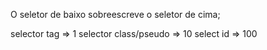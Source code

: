 O seletor de baixo sobreescreve o seletor de cima;


selector tag            => 1
selector class/pseudo   => 10
select id               => 100
